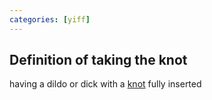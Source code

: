 ```yaml
---
categories: [yiff]
---
```


## Definition of taking the knot

having a dildo or dick with a [knot](./knot) fully inserted
